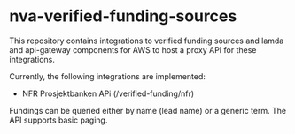 # nva-verified-funding-sources
This repository contains integrations to verified funding sources and lamda and api-gateway
components for AWS to host a proxy API for these integrations.

Currently, the following integrations are implemented:
- NFR Prosjektbanken APi (/verified-funding/nfr)

Fundings can be queried either by name (lead name) or a generic term. The API supports basic paging.